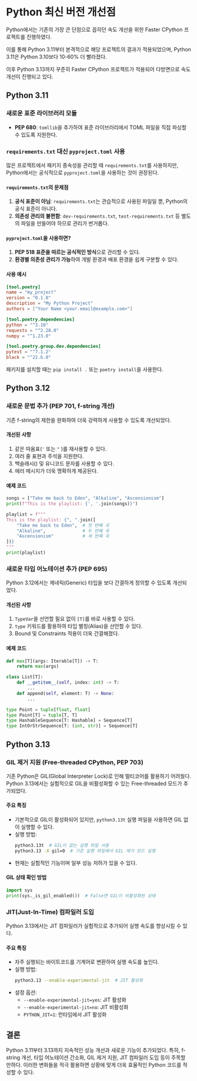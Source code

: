 # **Python 최신 버전 개선점**

Python에서는 기존의 가장 큰 단점으로 꼽히던 속도 개선을 위한 Faster CPython 프로젝트를 진행하였다.

이를 통해 Python 3.11부터 본격적으로 해당 프로젝트의 결과가 적용되었으며, Python 3.11은 Python 3.10보다 10-60% 더 빨라졌다.

이후 Python 3.13까지 꾸준히 Faster CPython 프로젝트가 적용되어 다방면으로 속도 개선이 진행되고 있다.

## **Python 3.11**

### 새로운 표준 라이브러리 모듈

- **PEP 680**: `tomllib`을 추가하여 표준 라이브러리에서 TOML 파일을 직접 파싱할 수 있도록 지원한다.

### `requirements.txt` 대신 `pyproject.toml` 사용

많은 프로젝트에서 패키지 종속성을 관리할 때 `requirements.txt`를 사용하지만, Python에서는 공식적으로 `pyproject.toml`을 사용하는 것이 권장된다.

#### `requirements.txt`의 문제점
1. **공식 표준이 아님**: `requirements.txt`는 관습적으로 사용된 파일일 뿐, Python의 공식 표준이 아니다.
2. **의존성 관리의 불편함**: `dev-requirements.txt`, `test-requirements.txt` 등 별도의 파일을 만들어야 하므로 관리가 번거롭다.

#### `pyproject.toml`을 사용하면?
1. **PEP 518 표준을 따르는 공식적인 방식**으로 관리할 수 있다.
2. **환경별 의존성 관리가 가능**하여 개발 환경과 배포 환경을 쉽게 구분할 수 있다.

#### 사용 예시
```toml
[tool.poetry]
name = "my_project"
version = "0.1.0"
description = "My Python Project"
authors = ["Your Name <your.email@example.com>"]

[tool.poetry.dependencies]
python = "^3.10"
requests = "^2.28.0"
numpy = "^1.23.0"

[tool.poetry.group.dev.dependencies]
pytest = "^7.1.2"
black = "^22.6.0"
```

패키지를 설치할 때는 `pip install .` 또는 `poetry install`을 사용한다.

## **Python 3.12**

### 새로운 문법 추가 (PEP 701, f-string 개선)

기존 f-string의 제한을 완화하여 더욱 강력하게 사용할 수 있도록 개선되었다.

#### 개선된 사항
1. 같은 따옴표(`'` 또는 `"` )를 재사용할 수 있다.
2. 여러 줄 표현과 주석을 지원한다.
3. 백슬래시(\) 및 유니코드 문자를 사용할 수 있다.
4. 에러 메시지가 더욱 명확하게 제공된다.

#### 예제 코드
```python
songs = ["Take me back to Eden", "Alkaline", "Ascensionism"]
print(f"This is the playlist: {', '.join(songs)}")

playlist = f"""
This is the playlist: {", ".join([
    "Take me back to Eden",  # 첫 번째 곡
    "Alkaline",              # 두 번째 곡
    "Ascensionism"           # 세 번째 곡
])}
"""
print(playlist)
```

### 새로운 타입 어노테이션 추가 (PEP 695)

Python 3.12에서는 제네릭(Generic) 타입을 보다 간결하게 정의할 수 있도록 개선되었다.

#### 개선된 사항
1. `TypeVar`을 선언할 필요 없이 `[T]`를 바로 사용할 수 있다.
2. `type` 키워드를 활용하여 타입 별칭(Alias)을 선언할 수 있다.
3. Bound 및 Constraints 적용이 더욱 간결해졌다.

#### 예제 코드
```python
def max[T](args: Iterable[T]) -> T:
    return max(args)

class List[T]:
    def __getitem__(self, index: int) -> T:
        ...
    def append(self, element: T) -> None:
        ...

type Point = tuple[float, float]
type Point[T] = tuple[T, T]
type HashableSequence[T: Hashable] = Sequence[T]
type IntOrStrSequence[T: (int, str)] = Sequence[T]
```

## **Python 3.13**

### GIL 제거 지원 (Free-threaded CPython, PEP 703)

기존 Python은 GIL(Global Interpreter Lock)로 인해 멀티코어를 활용하기 어려웠다. Python 3.13에서는 실험적으로 GIL을 비활성화할 수 있는 Free-threaded 모드가 추가되었다.

#### 주요 특징
- 기본적으로 GIL이 활성화되어 있지만, `python3.13t` 실행 파일을 사용하면 GIL 없이 실행할 수 있다.
- 실행 방법:
  ```bash
  python3.13t  # GIL이 없는 실행 파일 사용
  python3.13 -X gil=0  # 기존 실행 파일에서 GIL 제거 모드 실행
  ```
- 현재는 실험적인 기능이며 일부 성능 저하가 있을 수 있다.

#### GIL 상태 확인 방법
```python
import sys
print(sys._is_gil_enabled())  # False면 GIL이 비활성화된 상태
```

### JIT(Just-In-Time) 컴파일러 도입

Python 3.13에서는 JIT 컴파일러가 실험적으로 추가되어 실행 속도를 향상시킬 수 있다.

#### 주요 특징
- 자주 실행되는 바이트코드를 기계어로 변환하여 실행 속도를 높인다.
- 실행 방법:
  ```bash
  python3.13 --enable-experimental-jit  # JIT 활성화
  ```
- 설정 옵션:
  - `--enable-experimental-jit=yes`: JIT 활성화
  - `--enable-experimental-jit=no`: JIT 비활성화
  - `PYTHON_JIT=1`: 런타임에서 JIT 활성화

## 결론

Python 3.11부터 3.13까지 지속적인 성능 개선과 새로운 기능이 추가되었다. 특히, f-string 개선, 타입 어노테이션 간소화, GIL 제거 지원, JIT 컴파일러 도입 등이 주목할 만하다. 이러한 변화들을 적극 활용하면 상황에 맞게 더욱 효율적인 Python 코드를 작성할 수 있다.

